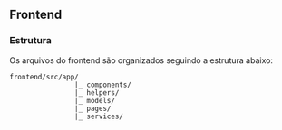 ## Frontend

### Estrutura

Os arquivos do frontend são organizados seguindo a estrutura abaixo:

```
frontend/src/app/
                |_ components/
                |_ helpers/
                |_ models/
                |_ pages/
                |_ services/
```